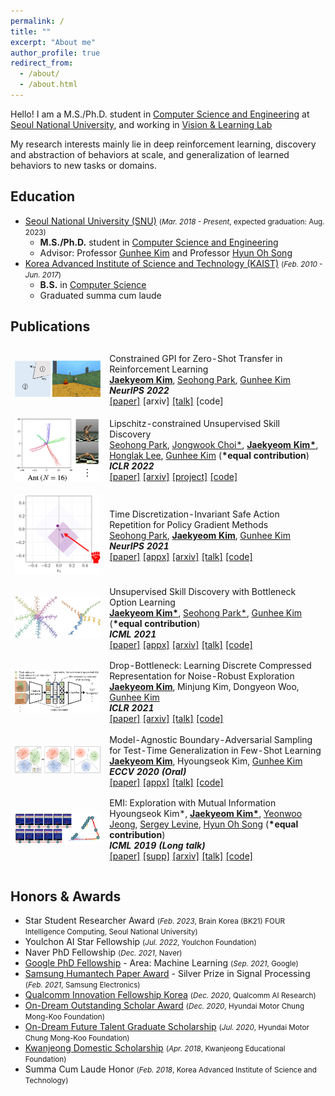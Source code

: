 ```yaml
---
permalink: /
title: ""
excerpt: "About me"
author_profile: true
redirect_from: 
  - /about/
  - /about.html
---
```


Hello! I am a M.S./Ph.D. student in [Computer Science and Engineering](https://cse.snu.ac.kr/en) at [Seoul National University](http://en.snu.ac.kr/), and working in [Vision & Learning Lab](https://vision.snu.ac.kr/)

My research interests mainly lie in deep reinforcement learning, discovery and abstraction of behaviors at scale, and generalization of learned behaviors to new tasks or domains.

## Education

* [Seoul National University (SNU)](http://en.snu.ac.kr/) <small>(*Mar. 2018 - Present*, expected graduation: Aug. 2023)</small>
  * **M.S./Ph.D.** student in [Computer Science and Engineering](https://cse.snu.ac.kr/en)
  * Advisor: Professor [Gunhee Kim](https://vision.snu.ac.kr/gunhee/) and Professor [Hyun Oh Song](http://mllab.snu.ac.kr/hyunoh/)
* [Korea Advanced Institute of Science and Technology (KAIST)](https://www.kaist.ac.kr/en/) <small>(*Feb. 2010 - Jun. 2017*)</small>
  * **B.S.** in [Computer Science](https://cs.kaist.ac.kr/)
  * Graduated summa cum laude

## Publications

<table class="no-border publication-list" style="border-spacing: 0 0.8em; border-collapse: separate;">
  <tbody>
    <tr>
      <td width="30%">
        <img src="/images/publications/cgpi_thumbnail.jpg" />
      </td>
      <td width="70%">
        <span class="inner-title">Constrained GPI for Zero-Shot Transfer in Reinforcement Learning</span>
        <br/>
        <a class="link-author" href="/"><strong>Jaekyeom Kim</strong></a>, <a class="link-author" href="https://seohong.me/">Seohong Park</a>, <a class="link-author" href="https://vision.snu.ac.kr/gunhee/">Gunhee Kim</a>
        <br/>
        <i><strong>NeurIPS 2022</strong></i>
        <br/>
        <a href="https://openreview.net/forum?id=sWNT5lT7l9G">[paper]</a>
        [arxiv]
        <a href="https://neurips.cc/virtual/2022/poster/53209">[talk]</a>
        [code]
        <br/>
      </td>
    </tr>
    <tr>
      <td width="30%">
        <img src="/images/publications/lsd_thumbnail.png" />
      </td>
      <td width="70%">
        <span class="inner-title">Lipschitz-constrained Unsupervised Skill Discovery</span>
        <br/>
        <a class="link-author" href="https://seohong.me/">Seohong Park</a>, <a class="link-author" href="https://wook.kr/">Jongwook Choi*</a>, <a class="link-author" href="/"><strong>Jaekyeom Kim*</strong></a>, <a class="link-author" href="https://web.eecs.umich.edu/~honglak/">Honglak Lee</a>, <a class="link-author" href="https://vision.snu.ac.kr/gunhee/">Gunhee Kim</a> (<strong>*equal contribution</strong>)
        <br/>
        <i><strong>ICLR 2022</strong></i>
        <br/>
        <a href="https://openreview.net/forum?id=BGvt0ghNgA">[paper]</a>
        <a href="https://arxiv.org/abs/2202.00914">[arxiv]</a>
        <a href="https://seohong.me/projects/lsd/">[project]</a>
        <a href="https://vision.snu.ac.kr/projects/lsd">[code]</a>
        <br/>
      </td>
    </tr>
    <tr>
      <td width="30%">
        <img src="/images/publications/sar_thumbnail.png" />
      </td>
      <td width="70%">
        <span class="inner-title">Time Discretization-Invariant Safe Action Repetition for Policy Gradient Methods</span>
        <br/>
        <a class="link-author" href="https://seohong.me/">Seohong Park</a>, <a class="link-author" href="/"><strong>Jaekyeom Kim</strong></a>, <a class="link-author" href="https://vision.snu.ac.kr/gunhee/">Gunhee Kim</a>
        <br/>
        <i><strong>NeurIPS 2021</strong></i>
        <br/>
        <a href="https://papers.nips.cc/paper/2021/file/024677efb8e4aee2eaeef17b54695bbe-Paper.pdf">[paper]</a>
        <a href="https://papers.nips.cc/paper/2021/file/024677efb8e4aee2eaeef17b54695bbe-Supplemental.pdf">[appx]</a>
        <a href="https://arxiv.org/abs/2111.03941">[arxiv]</a>
        <a href="https://neurips.cc/virtual/2021/poster/27532">[talk]</a>
        <a href="/projects/sar/">[code]</a>
        <br/>
      </td>
    </tr>
    <tr>
      <td width="30%">
        <img src="/images/publications/ibol_thumbnail.jpg" />
      </td>
      <td width="70%">
        <span class="inner-title">Unsupervised Skill Discovery with Bottleneck Option Learning</span>
        <br/>
        <a class="link-author" href="/"><strong>Jaekyeom Kim*</strong></a>, <a class="link-author" href="https://seohong.me/">Seohong Park*</a>, <a class="link-author" href="https://vision.snu.ac.kr/gunhee/">Gunhee Kim</a> (<strong>*equal contribution</strong>)
        <br/>
        <i><strong>ICML 2021</strong></i>
        <br/>
        <a href="http://proceedings.mlr.press/v139/kim21j/kim21j.pdf">[paper]</a>
        <a href="http://proceedings.mlr.press/v139/kim21j/kim21j-supp.pdf">[appx]</a>
        <a href="https://arxiv.org/abs/2106.14305">[arxiv]</a>
        <a href="https://icml.cc/virtual/2021/spotlight/8532">[talk]</a>
        <a href="/projects/ibol/">[code]</a>
        <br/>
      </td>
    </tr>
    <tr>
      <td width="30%">
        <img src="/images/publications/db_thumbnail.jpg" />
      </td>
      <td width="70%">
        <span class="inner-title">Drop-Bottleneck: Learning Discrete Compressed Representation for Noise-Robust Exploration</span>
        <br/>
        <a class="link-author" href="/"><strong>Jaekyeom Kim</strong></a>, Minjung Kim, Dongyeon Woo, <a class="link-author" href="https://vision.snu.ac.kr/gunhee/">Gunhee Kim</a>
        <br/>
        <i><strong>ICLR 2021</strong></i>
        <br/>
        <a href="https://openreview.net/forum?id=1rxHOBjeDUW">[paper]</a>
        <a href="https://arxiv.org/abs/2103.12300">[arxiv]</a>
        <a href="https://iclr.cc/virtual/2021/poster/3127">[talk]</a>
        <a href="/projects/db/">[code]</a>
        <br/>
      </td>
    </tr>
    <tr>
      <td width="30%">
        <img src="/images/publications/mabas_thumbnail.jpg" />
      </td>
      <td width="70%">
        <span class="inner-title">Model-Agnostic Boundary-Adversarial Sampling for Test-Time Generalization in Few-Shot Learning</span>
        <br/>
        <a class="link-author" href="/"><strong>Jaekyeom Kim</strong></a>, Hyoungseok Kim, <a class="link-author" href="https://vision.snu.ac.kr/gunhee/">Gunhee Kim</a>
        <br/>
        <i><strong>ECCV 2020 (Oral)</strong></i>
        <br/>
        <a href="https://www.ecva.net/papers/eccv_2020/papers_ECCV/papers/123460579.pdf">[paper]</a>
        <a href="https://drive.google.com/uc?id=1LhdzmuHBxOOoxrJYf9nR4pVOTOhyX_K4">[appx]</a>
        <a href="https://www.youtube.com/watch?v=XueZpAMsaOU">[talk]</a>
        <a href="/projects/mabas/">[code]</a>
        <br/>
      </td>
    </tr>
    <tr>
      <td width="30%">
        <img src="/images/publications/emi_thumbnail.jpg" />
      </td>
      <td width="70%">
        <span class="inner-title">EMI: Exploration with Mutual Information</span>
        <br/>
        Hyoungseok Kim*, <a class="link-author" href="/"><strong>Jaekyeom Kim*</strong></a>, <a class="link-author" href="https://maestrojeong.github.io/">Yeonwoo Jeong</a>, <a class="link-author" href="http://people.eecs.berkeley.edu/~svlevine/">Sergey Levine</a>, <a class="link-author" href="http://mllab.snu.ac.kr/hyunoh/">Hyun Oh Song</a> (<strong>*equal contribution</strong>)
        <br/>
        <i><strong>ICML 2019 (Long talk)</strong></i>
        <br/>
        <a href="http://proceedings.mlr.press/v97/kim19a/kim19a.pdf">[paper]</a>
        <a href="http://proceedings.mlr.press/v97/kim19a/kim19a-supp.pdf">[supp]</a>
        <a href="https://arxiv.org/abs/1810.01176">[arxiv]</a>
        <a href="https://www.videoken.com/embed/v-W4JSWUX28?tocitem=61">[talk]</a>
        <a href="/projects/emi/">[code]</a>
      </td>
    </tr>
  </tbody>
</table>

## Honors & Awards

* Star Student Researcher Award <small>(*Feb. 2023*, Brain Korea (BK21) FOUR Intelligence Computing, Seoul National University)</small>
* Youlchon AI Star Fellowship <small>(*Jul. 2022*, Youlchon Foundation)</small>
* Naver PhD Fellowship <small>(*Dec. 2021*, Naver)</small>
* [Google PhD Fellowship](https://research.google/outreach/phd-fellowship/recipients/) - Area: Machine Learning <small>(*Sep. 2021*, Google)</small>
* [Samsung Humantech Paper Award](https://humantech.samsung.com/saitext/index.jsp) - Silver Prize in Signal Processing <small>(*Feb. 2021*, Samsung Electronics)</small>
* [Qualcomm Innovation Fellowship Korea](https://www.qualcomm.com/research/university-relations/innovation-fellowship/winners) <small>(*Dec. 2020*, Qualcomm AI Research)</small>
* [On-Dream Outstanding Scholar Award](https://www.cmkfoundation-scholarship.org/) <small>(*Dec. 2020*, Hyundai Motor Chung Mong-Koo Foundation)</small>
* [On-Dream Future Talent Graduate Scholarship](https://www.cmkfoundation-scholarship.org/) <small>(*Jul. 2020*, Hyundai Motor Chung Mong-Koo Foundation)</small>
* [Kwanjeong Domestic Scholarship](http://www.ikef.or.kr/) <small>(*Apr. 2018*, Kwanjeong Educational Foundation)</small>
* Summa Cum Laude Honor <small>(*Feb. 2018*, Korea Advanced Institute of Science and Technology)</small>
